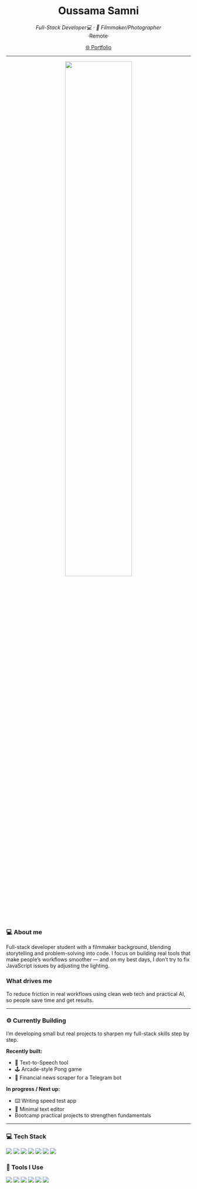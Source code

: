 <!-- Header -->
<h1 align="center">Oussama Samni</h1>
<p align="center">
  <em>Full-Stack Developer💻 · 🎥 Filmmaker/Photographer</em><br/>
·Remote·
</p>

<p align="center">
  <a href="https://oussamasadel.com">🌐 Portfolio</a>
</p>

---
<p align="center"><img src="https://img.shields.io/badge/-,-00000000?style=flat&color=000000&label=" width="60%"></p>



### 💻 About me
Full-stack developer student with a filmmaker background, blending storytelling and problem-solving into code. I focus on building real tools that make people’s workflows smoother — and on my best days, I don’t try to fix JavaScript issues by adjusting the lighting. 

### What drives me
To reduce friction in real workflows using clean web tech and practical AI, so people save time and get results.

---

### ⚙️ Currently Building
I’m developing small but real projects to sharpen my full-stack skills step by step.

**Recently built:**
- 🧠 Text-to-Speech tool  
- 🕹️ Arcade-style Pong game  
- 🤖 Financial news scraper for a Telegram bot  

**In progress / Next up:**
- ⌨️ Writing speed test app  
- 📝 Minimal text editor  
- Bootcamp practical projects to strengthen fundamentals

---

### 💻 Tech Stack

<p>
  <img src="https://img.shields.io/badge/HTML-000000?style=for-the-badge&logo=html5&logoColor=white" />
  <img src="https://img.shields.io/badge/CSS-000000?style=for-the-badge&logo=css3&logoColor=white" />
  <img src="https://img.shields.io/badge/JavaScript-000000?style=for-the-badge&logo=javascript&logoColor=white" />
  <img src="https://img.shields.io/badge/Git-000000?style=for-the-badge&logo=git&logoColor=white" />
  <img src="https://img.shields.io/badge/GitHub-000000?style=for-the-badge&logo=github&logoColor=white" />
  <img src="https://img.shields.io/badge/Python-000000?style=for-the-badge&logo=python&logoColor=white" />
  <img src="https://img.shields.io/badge/AI-000000?style=for-the-badge&logo=openai&logoColor=white" />
</p>


### 🧰 Tools I Use

<p>
  <img src="https://img.shields.io/badge/VS Code-2E2E2E?style=flat&logo=visualstudiocode&logoColor=0078D4" />
  <img src="https://img.shields.io/badge/Linux-2E2E2E?style=flat&logo=linux&logoColor=FCC624" />
  <img src="https://img.shields.io/badge/GitHub Desktop-2E2E2E?style=flat&logo=github&logoColor=white" />
  <img src="https://img.shields.io/badge/Terminal-2E2E2E?style=flat&logo=gnometerminal&logoColor=white" />
  <img src="https://img.shields.io/badge/ChatGPT-2E2E2E?style=flat&logo=openai&logoColor=white" />
  <img src="https://img.shields.io/badge/GitHub Copilot-2E2E2E?style=flat&logo=github&logoColor=white" />
</p>



